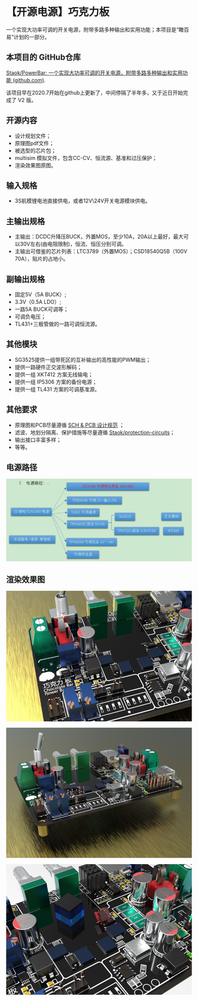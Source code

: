 # 【开源电源】巧克力板


一个实现大功率可调的开关电源，附带多路多种输出和实用功能；本项目是“瞰百易”计划的一部分。

## 本项目的 GitHub仓库

[Staok/PowerBar: 一个实现大功率可调的开关电源，附带多路多种输出和实用功能 (github.com)](https://github.com/Staok/PowerBar).

该项目早在2020.7开始在github上更新了，中间停隔了半年多，又于近日开始完成了 V2 版。

## 开源内容

- 设计规划文件；
- 原理图pdf文件；
- 被选型的芯片包；
- multisim 模拟文件，包含CC-CV、恒流源、基准和过压保护；
- 渲染效果图原图。

## 输入规格

- 3S航模锂电池直接供电，或者12V\24V开关电源模块供电。

## 主输出规格

- 主输出：DCDC升降压BUCK，外置MOS，至少10A，20A以上最好，最大可以30V左右(由电阻限制)，恒流、恒压分别可调。
- 主输出可借鉴的芯片列表：LTC3789（外置MOS）；CSD18540Q5B（100V 70A），贴片的占地小。

## 副输出规格

- 固定5V（5A BUCK）;
- 3.3V（0.5A LDO）;
- 一路5A BUCK可调等；
- 可调负电压；
- TL431+三极管做的一路可调恒流源。

## 其他模块

- SG3525提供一组带死区的互补输出的高性能的PWM输出；
- 提供一路硬件正交波形解码；
- 提供一组 XKT412 方案无线输电；
- 提供一组 IP5306 方案的备份电源；
- 提供一组 TL431 方案的可调基准源。

## 其他要求

- 原理图和PCB尽量遵循 [SCH & PCB 设计规范](https://zhuanlan.zhihu.com/p/356679916) ；
- 滤波、地划分隔离、保护措施等尽量遵循 [Staok/protection-circuits](https://link.zhihu.com/?target=https%3A//github.com/Staok/protection-circuits)；
- 输出接口丰富多样；
- 等等。

## 电源路径

![电源路径](assets/电源路径.jpg)

## 渲染效果图

![渲染图1](assets/渲染图1.jpg)

![渲染图2](assets/渲染图2.jpg)

![渲染图3](assets/渲染图3.jpg)


